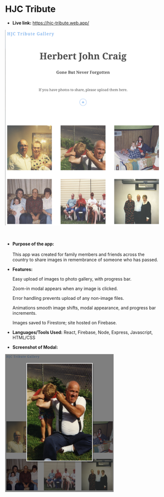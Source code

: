 # HJC Tribute

* **Live link:**
https://hjc-tribute.web.app/

![](https://github.com/nicolealdurien/HJC-Tribute/blob/main/public/homepage.png?raw=true)
<br /> <br /><br />
* **Purpose of the app:** <br/><br/>
 This app was created for family members and friends across the country to share images in remembrance of someone who has passed.

* **Features:** 

    Easy upload of images to photo gallery, with progress bar.
    
    Zoom-in modal appears when any image is clicked. 
    
    Error handling prevents upload of any non-image files.
    
    Animations smooth image shifts, modal appearance, and progress bar increments.

    Images saved to Firestore; site hosted on Firebase.

* **Languages/Tools Used:**
React, Firebase, Node, Express, Javascript, HTML/CSS



* **Screenshot of Modal:**


![](https://github.com/nicolealdurien/HJC-Tribute/blob/main/public/modal.png?raw=true)